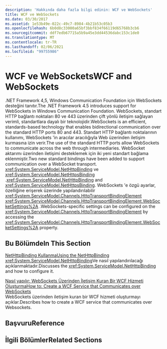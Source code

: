 ```yaml
---
description: 'Hakkında daha fazla bilgi edinin: WCF ve WebSockets'
title: WCF ve WebSockets
ms.date: 03/30/2017
ms.assetid: 1e53b49e-022c-49c7-8984-4b21b53c05b3
ms.openlocfilehash: 6b0d8c33000a65bf3bbf834f66119d65768b3cb6
ms.sourcegitcommit: ddf7edb67715a5b9a45e3dd44536dabc153c1de0
ms.translationtype: MT
ms.contentlocale: tr-TR
ms.lasthandoff: 02/06/2021
ms.locfileid: "99755986"
---
```

# <a name="wcf-and-websockets"></a><span data-ttu-id="8630b-103">WCF ve WebSockets</span><span class="sxs-lookup"><span data-stu-id="8630b-103">WCF and WebSockets</span></span>

<span data-ttu-id="8630b-104">.NET Framework 4,5, Windows Communication Foundation için WebSockets desteğini tanıtır.</span><span class="sxs-lookup"><span data-stu-id="8630b-104">The .NET Framework 4.5 introduces support for WebSockets in Windows Communication Foundation.</span></span>  <span data-ttu-id="8630b-105">WebSockets, standart HTTP bağlantı noktaları 80 ve 443 üzerinden çift yönlü iletişim sağlayan verimli, standartlara dayalı bir teknolojidir.</span><span class="sxs-lookup"><span data-stu-id="8630b-105">WebSockets is an efficient, standards-based technology that enables bidirectional communication over the standard HTTP ports 80 and 443.</span></span> <span data-ttu-id="8630b-106">Standart HTTP bağlantı noktalarının kullanımı, WebSockets 'in aracılar aracılığıyla Web üzerinden iletişim kurmasına izin verir.</span><span class="sxs-lookup"><span data-stu-id="8630b-106">The use of the standard HTTP ports allow WebSockets to communicate across the web through intermediaries.</span></span>  <span data-ttu-id="8630b-107">WebSocket aktarımı üzerinden iletişimi desteklemek için iki yeni standart bağlama eklenmiştir.</span><span class="sxs-lookup"><span data-stu-id="8630b-107">Two new standard bindings have been added to support communication over a WebSocket transport.</span></span> <span data-ttu-id="8630b-108"><xref:System.ServiceModel.NetHttpBinding> ve <xref:System.ServiceModel.NetHttpsBinding> .</span><span class="sxs-lookup"><span data-stu-id="8630b-108"><xref:System.ServiceModel.NetHttpBinding> and <xref:System.ServiceModel.NetHttpsBinding>.</span></span> <span data-ttu-id="8630b-109">WebSockets 'e özgü ayarlar, özelliğine erişerek üzerinde yapılandırılabilir <xref:System.ServiceModel.Channels.HttpTransportBindingElement> <xref:System.ServiceModel.Channels.HttpTransportBindingElement.WebSocketSettings%2A> .</span><span class="sxs-lookup"><span data-stu-id="8630b-109">WebSockets-specific settings can be configured on the <xref:System.ServiceModel.Channels.HttpTransportBindingElement> by accessing the <xref:System.ServiceModel.Channels.HttpTransportBindingElement.WebSocketSettings%2A> property.</span></span>
  
## <a name="in-this-section"></a><span data-ttu-id="8630b-110">Bu Bölümde</span><span class="sxs-lookup"><span data-stu-id="8630b-110">In This Section</span></span>  

 [<span data-ttu-id="8630b-111">NetHttpBinding Kullanma</span><span class="sxs-lookup"><span data-stu-id="8630b-111">Using the NetHttpBinding</span></span>](using-the-nethttpbinding.md)  
 <span data-ttu-id="8630b-112"><xref:System.ServiceModel.NetHttpBinding>Ve nasıl yapılandırılacağı açıklanmaktadır.</span><span class="sxs-lookup"><span data-stu-id="8630b-112">Discusses the <xref:System.ServiceModel.NetHttpBinding> and how to configure it.</span></span>  
  
 [<span data-ttu-id="8630b-113">Nasıl yapılır: WebSockets Üzerinden İletişim Kuran Bir WCF Hizmeti Oluşturma</span><span class="sxs-lookup"><span data-stu-id="8630b-113">How to: Create a WCF Service that Communicates over WebSockets</span></span>](how-to-create-a-wcf-service-that-communicates-over-websockets.md)  
 <span data-ttu-id="8630b-114">WebSockets üzerinden iletişim kuran bir WCF hizmeti oluşturmayı açıklar.</span><span class="sxs-lookup"><span data-stu-id="8630b-114">Describes how to create a WCF service that communicates over Websockets.</span></span>  
  
## <a name="reference"></a><span data-ttu-id="8630b-115">Başvuru</span><span class="sxs-lookup"><span data-stu-id="8630b-115">Reference</span></span>  
  
## <a name="related-sections"></a><span data-ttu-id="8630b-116">İlgili Bölümler</span><span class="sxs-lookup"><span data-stu-id="8630b-116">Related Sections</span></span>
